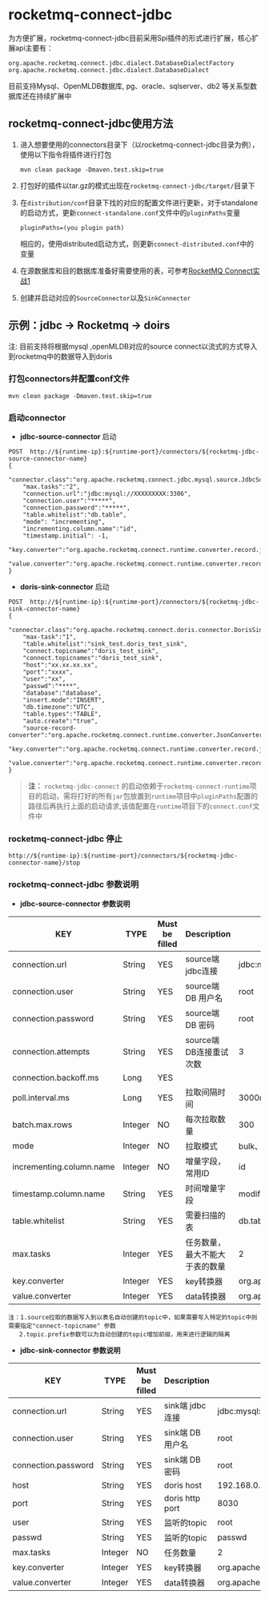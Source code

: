 # rocketmq-connect-jdbc

为方便扩展，rocketmq-connect-jdbc目前采用Spi插件的形式进行扩展，核心扩展api主要有：
   ```SPI api
   org.apache.rocketmq.connect.jdbc.dialect.DatabaseDialectFactory
   org.apache.rocketmq.connect.jdbc.dialect.DatabaseDialect
   ```
目前支持Mysql、OpenMLDB数据库, pg、oracle、sqlserver、db2 等关系型数据库还在持续扩展中

## rocketmq-connect-jdbc使用方法

1. 进入想要使用的connectors目录下（以rocketmq-connect-jdbc目录为例），使用以下指令将插件进行打包
   ```shell
   mvn clean package -Dmaven.test.skip=true
   ```
2. 打包好的插件以tar.gz的模式出现在`rocketmq-connect-jdbc/target/`目录下

3. 在`distribution/conf`目录下找的对应的配置文件进行更新，对于standalone的启动方式，更新`connect-standalone.conf`文件中的`pluginPaths`变量
   
   ```lombok.config
   pluginPaths=(you plugin path)
   ```
   
   相应的，使用distributed启动方式，则更新`connect-distributed.conf`中的变量
4. 在源数据库和目的数据库准备好需要使用的表，可参考[RocketMQ Connect实战1](https://rocketmq.apache.org/zh/docs/%e6%95%b0%e6%8d%ae%e9%9b%86%e6%88%90/28RocketMQ%20Connect%20In%20Action1/)
5. 创建并启动对应的`SourceConnector`以及`SinkConnector`



## 示例：jdbc -> Rocketmq -> doirs

注: 目前支持将根据mysql ,openMLDB对应的source connect以流式的方式导入到rocketmq中的数据导入到doris

### 打包connectors并配置conf文件

```
mvn clean package -Dmaven.test.skip=true
```

### 启动connector

* **jdbc-source-connector** 启动

```
POST  http://${runtime-ip}:${runtime-port}/connectors/${rocketmq-jdbc-source-connector-name}
{
    "connector.class":"org.apache.rocketmq.connect.jdbc.mysql.source.JdbcSourceConnector",
    "max.tasks":"2",
    "connection.url":"jdbc:mysql://XXXXXXXXX:3306",
    "connection.user":"*****",
    "connection.password":"*****",
    "table.whitelist":"db.table",
    "mode": "incrementing",
    "incrementing.column.name":"id",
    "timestamp.initial": -1,
    "key.converter":"org.apache.rocketmq.connect.runtime.converter.record.json.JsonConverter",
    "value.converter":"org.apache.rocketmq.connect.runtime.converter.record.json.JsonConverter"
}
```

* **doris-sink-connector** 启动

```
POST  http://${runtime-ip}:${runtime-port}/connectors/${rocketmq-jdbc-sink-connector-name}
{
    "connector.class":"org.apache.rocketmq.connect.doris.connector.DorisSinkConnector",
    "max-task":"1",
    "table.whitelist":"sink_test.doris_test_sink",
    "connect.topicname":"doris_test_sink",
    "connect.topicnames":"doris_test_sink",
    "host":"xx.xx.xx.xx",
    "port":"xxxx",
    "user":"xx",
    "passwd":"****",
    "database":"database",
    "insert.mode":"INSERT",
    "db.timezone":"UTC",
    "table.types":"TABLE",
    "auto.create":"true",
    "source-record-converter":"org.apache.rocketmq.connect.runtime.converter.JsonConverter",
    "key.converter":"org.apache.rocketmq.connect.runtime.converter.record.json.JsonConverter",
    "value.converter":"org.apache.rocketmq.connect.runtime.converter.record.json.JsonConverter"}'
}
```

> **注：** `rocketmq-jdbc-connect` 的启动依赖于`rocketmq-connect-runtime`项目的启动，需将打好的所有`jar`包放置到`runtime`项目中`pluginPaths`配置的路径后再执行上面的启动请求,该值配置在`runtime`项目下的`connect.conf`文件中

### rocketmq-connect-jdbc 停止

```
http://${runtime-ip}:${runtime-port}/connectors/${rocketmq-jdbc-connector-name}/stop
```

### rocketmq-connect-jdbc 参数说明

* **jdbc-source-connector 参数说明**

| KEY                      | TYPE    | Must be filled | Description      | Example                                                   |
|--------------------------| ------- | -------------- |------------------| --------------------------------------------------------- |
| connection.url           | String  | YES            | source端 jdbc连接   | jdbc:mysql://XXXXXXXXX:3306                               |
| connection.user          | String  | YES            | source端 DB 用户名   | root                                                      |
| connection.password      | String  | YES            | source端 DB 密码    | root                                                      |
| connection.attempts      | String  | YES            | source端 DB连接重试次数 | 3                                                         |
| connection.backoff.ms    | Long    | YES            |                  |                                                           |
| poll.interval.ms         | Long    | YES            | 拉取间隔时间           | 3000ms                                                    |
| batch.max.rows           | Integer | NO             | 每次拉取数量           | 300                                                       |
| mode                     | Integer | NO             | 拉取模式             | bulk、timestamp、incrementing、timestamp+incrementing        |
| incrementing.column.name | Integer | NO             | 增量字段，常用ID        | id                                                        |
| timestamp.column.name    | String  | YES            | 时间增量字段           | modified_time                                             |
| table.whitelist          | String  | YES            | 需要扫描的表           | db.table,db.table01                                       |
| max.tasks                | Integer | YES            | 任务数量，最大不能大于表的数量  | 2                                                         |
| key.converter            | Integer | YES            | key转换器           | org.apache.rocketmq.connect.doris.converter.JsonConverter |
| value.converter          | Integer | YES            | data转换器          | org.apache.rocketmq.connect.doris.converter.JsonConverter |

```
注：1.source拉取的数据写入到以表名自动创建的topic中，如果需要写入特定的topic中则需要指定"connect-topicname" 参数
   2.topic.prefix参数可以为自动创建的topic增加前缀，用来进行逻辑的隔离
```

* **jdbc-sink-connector 参数说明**

| KEY                 | TYPE    | Must be filled | Description     | Example                                                   |
|---------------------| ------- | -------------- |-----------------| --------------------------------------------------------- |
| connection.url      | String  | YES            | sink端 jdbc连接    | jdbc:mysql://XXXXXXXXX:3306                               |
| connection.user     | String  | YES            | sink端 DB 用户名    | root                                                      |
| connection.password | String  | YES            | sink端 DB 密码     | root                                                      |
| host                | String  | YES            | doris host      | 192.168.0.1                                               |
| port                | String  | YES            | doris http port | 8030                                                      |
| user                | String  | YES            | 监听的topic        | root                                                      |
| passwd              | String  | YES            | 监听的topic        | passwd                                                    |
| max.tasks           | Integer | NO             | 任务数量            | 2                                                         |
| key.converter       | Integer | YES            | key转换器          | org.apache.rocketmq.connect.doris.converter.JsonConverter |
| value.converter     | Integer | YES            | data转换器         | org.apache.rocketmq.connect.doris.converter.JsonConverter |
